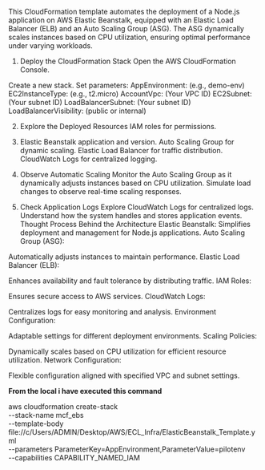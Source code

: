 This CloudFormation template automates the deployment of a Node.js application on AWS Elastic Beanstalk, equipped with an Elastic Load Balancer (ELB) and an Auto Scaling Group (ASG). The ASG dynamically scales instances based on CPU utilization, ensuring optimal performance under varying workloads.

1. Deploy the CloudFormation Stack
Open the AWS CloudFormation Console.

Create a new stack.
Set parameters:
AppEnvironment: (e.g., demo-env)
EC2InstanceType: (e.g., t2.micro)
AccountVpc: (Your VPC ID)
EC2Subnet: (Your subnet ID)
LoadBalancerSubnet: (Your subnet ID)
LoadBalancerVisibility: (public or internal)


2. Explore the Deployed Resources
IAM roles for permissions.
3. Elastic Beanstalk application and version.
Auto Scaling Group for dynamic scaling.
Elastic Load Balancer for traffic distribution.
CloudWatch Logs for centralized logging.

4. Observe Automatic Scaling
Monitor the Auto Scaling Group as it dynamically adjusts instances based on CPU utilization.
Simulate load changes to observe real-time scaling responses.

6. Check Application Logs
Explore CloudWatch Logs for centralized logs.
Understand how the system handles and stores application events.
Thought Process Behind the Architecture
Elastic Beanstalk:
Simplifies deployment and management for Node.js applications.
Auto Scaling Group (ASG):

Automatically adjusts instances to maintain performance.
Elastic Load Balancer (ELB):

Enhances availability and fault tolerance by distributing traffic.
IAM Roles:

Ensures secure access to AWS services.
CloudWatch Logs:

Centralizes logs for easy monitoring and analysis.
Environment Configuration:

Adaptable settings for different deployment environments.
Scaling Policies:

Dynamically scales based on CPU utilization for efficient resource utilization.
Network Configuration:

Flexible configuration aligned with specified VPC and subnet settings.

**From the local i have executed this command**

aws cloudformation create-stack \
--stack-name mcf_ebs \
--template-body file://c/Users/ADMIN/Desktop/AWS/ECL_Infra/ElasticBeanstalk_Template.yml\
--parameters ParameterKey=AppEnvironment,ParameterValue=pilotenv \
--capabilities CAPABILITY_NAMED_IAM
